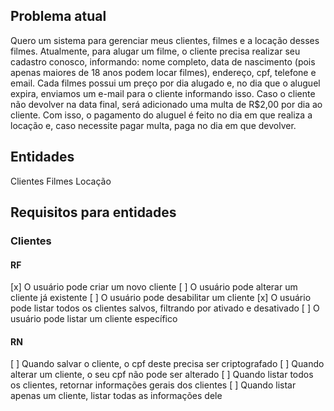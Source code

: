 ## Problema atual

Quero um sistema para gerenciar meus clientes, filmes e a locação desses filmes.
Atualmente, para alugar um filme, o cliente precisa realizar seu cadastro conosco, informando: nome completo, data de nascimento (pois apenas maiores de 18 anos podem locar filmes), endereço, cpf, telefone e email. Cada filmes possui um preço por dia alugado e, no dia que o aluguel expira, enviamos um e-mail para o cliente informando isso. Caso o cliente não devolver na data final, será adicionado uma multa de R$2,00 por dia ao cliente. Com isso, o pagamento do aluguel é feito no dia em que realiza a locação e, caso necessite pagar multa, paga no dia em que devolver.

## Entidades

Clientes
Filmes
Locação


## Requisitos para entidades

### Clientes

#### RF

[x] O usuário pode criar um novo cliente 
[ ] O usuário pode alterar um cliente já existente
[ ] O usuário pode desabilitar um cliente
[x] O usuário pode listar todos os clientes salvos, filtrando por ativado e desativado
[ ] O usuário pode listar um cliente específico

#### RN

[ ] Quando salvar o cliente, o cpf deste precisa ser criptografado
[ ] Quando alterar um cliente, o seu cpf não pode ser alterado
[ ] Quando listar todos os clientes, retornar informações gerais dos clientes
[ ] Quando listar apenas um cliente, listar todas as informações dele

